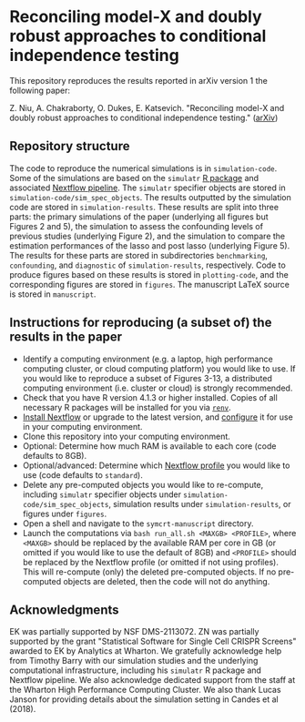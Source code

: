 # Reconciling model-X and doubly robust approaches to conditional independence testing

This repository reproduces the results reported in arXiv version 1 the following paper:

Z. Niu, A. Chakraborty, O. Dukes, E. Katsevich.
"Reconciling model-X and doubly robust approaches to conditional independence testing." 
([arXiv]())

## Repository structure

The code to reproduce the numerical simulations is in `simulation-code`. Some of the simulations are based on the `simulatr` [R package](https://github.com/timothy-barry/simulatr) and associated [Nextflow pipeline](https://github.com/katsevich-lab/simulatr-pipeline). The `simulatr` specifier objects are stored in `simulation-code/sim_spec_objects`. The results outputted by the simulation code are stored in `simulation-results`. These results are split into three parts: the primary simulations of the paper (underlying all figures but Figures 2 and 5), the simulation to assess the confounding levels of previous studies (underlying Figure 2), and the simulation to compare the estimation performances of the lasso and post lasso (underlying Figure 5). The results for these parts are stored in subdirectories `benchmarking`, `confounding`, and `diagnostic` of `simulation-results`, respectively. Code to produce figures based on these results is stored in `plotting-code`, and the corresponding figures are stored in `figures`. The manuscript LaTeX source is stored in `manuscript`.

## Instructions for reproducing (a subset of) the results in the paper

- Identify a computing environment (e.g. a laptop, high performance computing cluster, or cloud computing platform) you would like to use. If you would like to reproduce a subset of Figures 3-13, a distributed computing environment (i.e. cluster or cloud) is strongly recommended.
- Check that you have R version 4.1.3 or higher installed. Copies of all necessary R packages will be installed for you via [`renv`](https://rstudio.github.io/renv/articles/renv.html). 
- [Install Nextflow](https://www.nextflow.io/docs/latest/getstarted.html) or upgrade to the latest version, and [configure](https://www.nextflow.io/docs/latest/config.html#) it for use in your computing environment.
- Clone this repository into your computing environment.
- Optional: Determine how much RAM is available to each core (code defaults to 8GB).
- Optional/advanced: Determine which [Nextflow profile](https://www.nextflow.io/docs/latest/config.html#config-profiles) you would like to use (code defaults to `standard`). 
- Delete any pre-computed objects you would like to re-compute, including `simulatr` specifier objects under `simulation-code/sim_spec_objects`, simulation results under `simulation-results`, or figures under `figures`.
- Open a shell and navigate to the `symcrt-manuscript` directory. 
- Launch the computations via `bash run_all.sh <MAXGB> <PROFILE>`, where `<MAXGB>` should be replaced by the available RAM per core in GB (or omitted if you would like to use the default of 8GB) and `<PROFILE>` should be replaced by the Nextflow profile (or omitted if not using profiles). This will re-compute (only) the deleted pre-computed objects. If no pre-computed objects are deleted, then the code will not do anything.

## Acknowledgments

EK was partially supported by NSF DMS-2113072. ZN was partially supported by the grant "Statistical Software for Single Cell CRISPR Screens" awarded to EK by Analytics at Wharton. We gratefully acknowledge help from Timothy Barry with our simulation studies and the underlying computational infrastructure, including his `simulatr` R package and Nextflow pipeline. We also acknowledge dedicated support from the staff at the Wharton High Performance Computing Cluster. We also thank Lucas Janson for providing details about the simulation setting in Candes et al (2018).
